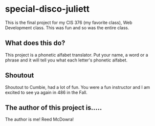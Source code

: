 # special-disco-juliett
This is the final project for my CIS 376 (my favorite class), Web Development class. This was fun and so was the entire class.

## What does this do?
This project is a phonetic alfabet translator. Put your name, a word or a phrase and it will tell you what each letter's phonetic alfabet.

## Shoutout 
Shoutout to Cumbie, had a lot of fun. You were a fun instructor and I am excited to see ya again in 486 in the Fall.

## The author of this project is.....
The author is me! Reed McDowra! 
